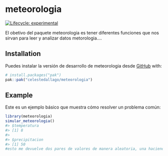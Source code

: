 
<!-- README.md is generated from README.Rmd. Please edit that file -->

# meteorologia

<!-- badges: start -->

[![Lifecycle:
experimental](https://img.shields.io/badge/lifecycle-experimental-orange.svg)](https://lifecycle.r-lib.org/articles/stages.html#experimental)
<!-- badges: end -->

El obetivo del paquete meteorologia es tener diferentes funciones que
nos sirvan para leer y analizar datos metorologia….

## Installation

Puedes instalar la versión de desarrollo de meteorologia desde
[GitHub](https://github.com/) with:

``` r
# install.packages("pak")
pak::pak("celestedallago/meteorologia")
```

## Example

Este es un ejemplo básico que muestra cómo resolver un problema común:
``` r
library(meteorologia)
simular_meteorologia()
#> $temperatura
#> [1] 8
#> 
#> $precipitacion
#> [1] 50
#esto me devuelve dos pares de valores de manera aleatoria, una haciendo referencia a la temperatura y otro a la precipitacion
```
